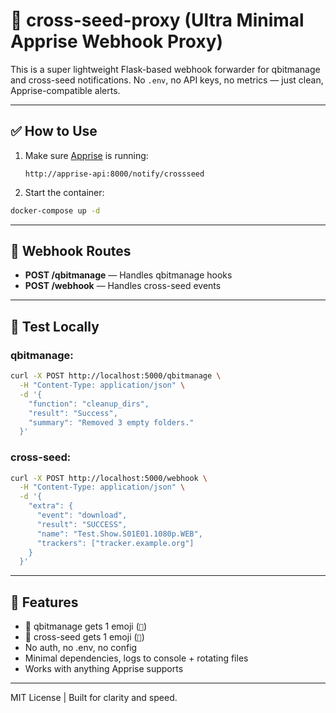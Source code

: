 # 🧩 cross-seed-proxy (Ultra Minimal Apprise Webhook Proxy)

This is a super lightweight Flask-based webhook forwarder for qbitmanage and cross-seed notifications.
No `.env`, no API keys, no metrics — just clean, Apprise-compatible alerts.

---

## ✅ How to Use

1. Make sure [Apprise](https://github.com/caronc/apprise) is running:
   ```
   http://apprise-api:8000/notify/crossseed
   ```

2. Start the container:

```bash
docker-compose up -d
```

---

## 🔧 Webhook Routes

- **POST /qbitmanage** — Handles qbitmanage hooks
- **POST /webhook** — Handles cross-seed events

---

## 🧪 Test Locally

### qbitmanage:

```bash
curl -X POST http://localhost:5000/qbitmanage \
  -H "Content-Type: application/json" \
  -d '{
    "function": "cleanup_dirs",
    "result": "Success",
    "summary": "Removed 3 empty folders."
  }'
```

### cross-seed:

```bash
curl -X POST http://localhost:5000/webhook \
  -H "Content-Type: application/json" \
  -d '{
    "extra": {
      "event": "download",
      "result": "SUCCESS",
      "name": "Test.Show.S01E01.1080p.WEB",
      "trackers": ["tracker.example.org"]
    }
  }'
```

---

## 🎯 Features

- 🧹 qbitmanage gets 1 emoji (`🧹`)
- 🎯 cross-seed gets 1 emoji (`🎯`)
- No auth, no .env, no config
- Minimal dependencies, logs to console + rotating files
- Works with anything Apprise supports

---

MIT License | Built for clarity and speed.
